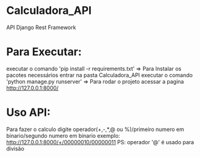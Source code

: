 # Calculadora_API
API Django Rest Framework

# Para Executar:

executar o comando 'pip install -r requirements.txt' => Para Instalar os pacotes necessários
entrar na pasta Calculadora_API
executar o comando 'python manage.py runserver' => Para rodar o projeto
acessar a pagina http://127.0.0.1:8000/

# Uso API:

Para fazer o calculo digite operador(+,-,*,@ ou %)/primeiro numero em binario/segundo numero em binario
exemplo: http://127.0.0.1:8000/+/00000010/00000011
PS: operador '@' é usado para divisão
